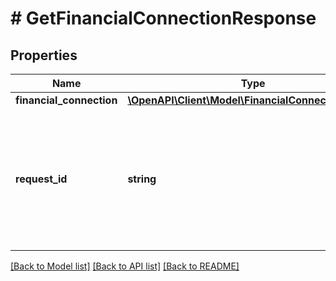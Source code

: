 # # GetFinancialConnectionResponse

## Properties

Name | Type | Description | Notes
------------ | ------------- | ------------- | -------------
**financial_connection** | [**\OpenAPI\Client\Model\FinancialConnectionDetails**](FinancialConnectionDetails.md) |  |
**request_id** | **string** | An identifier that is exclusive to the request and can serve as a means for investigating and resolving issues. |

[[Back to Model list]](../../README.md#models) [[Back to API list]](../../README.md#endpoints) [[Back to README]](../../README.md)
